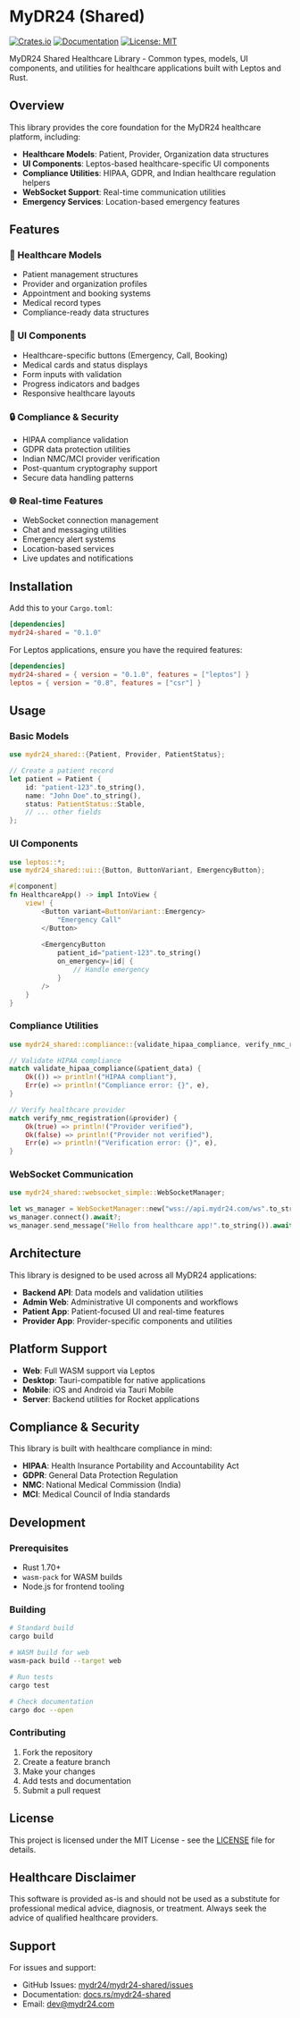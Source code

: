 # MyDR24 (Shared)

[![Crates.io](https://img.shields.io/crates/v/mydr24-shared.svg)](https://crates.io/crates/mydr24-shared)
[![Documentation](https://docs.rs/mydr24-shared/badge.svg)](https://docs.rs/mydr24-shared)
[![License: MIT](https://img.shields.io/badge/License-MIT-yellow.svg)](https://opensource.org/licenses/MIT)

MyDR24 Shared Healthcare Library - Common types, models, UI components, and utilities for healthcare applications built with Leptos and Rust.

## Overview

This library provides the core foundation for the MyDR24 healthcare platform, including:

- **Healthcare Models**: Patient, Provider, Organization data structures
- **UI Components**: Leptos-based healthcare-specific UI components
- **Compliance Utilities**: HIPAA, GDPR, and Indian healthcare regulation helpers
- **WebSocket Support**: Real-time communication utilities
- **Emergency Services**: Location-based emergency features

## Features

### 🏥 Healthcare Models
- Patient management structures
- Provider and organization profiles
- Appointment and booking systems
- Medical record types
- Compliance-ready data structures

### 🎨 UI Components
- Healthcare-specific buttons (Emergency, Call, Booking)
- Medical cards and status displays
- Form inputs with validation
- Progress indicators and badges
- Responsive healthcare layouts

### 🔒 Compliance & Security
- HIPAA compliance validation
- GDPR data protection utilities
- Indian NMC/MCI provider verification
- Post-quantum cryptography support
- Secure data handling patterns

### 🌐 Real-time Features
- WebSocket connection management
- Chat and messaging utilities
- Emergency alert systems
- Location-based services
- Live updates and notifications

## Installation

Add this to your `Cargo.toml`:

```toml
[dependencies]
mydr24-shared = "0.1.0"
```

For Leptos applications, ensure you have the required features:

```toml
[dependencies]
mydr24-shared = { version = "0.1.0", features = ["leptos"] }
leptos = { version = "0.8", features = ["csr"] }
```

## Usage

### Basic Models

```rust
use mydr24_shared::{Patient, Provider, PatientStatus};

// Create a patient record
let patient = Patient {
    id: "patient-123".to_string(),
    name: "John Doe".to_string(),
    status: PatientStatus::Stable,
    // ... other fields
};
```

### UI Components

```rust
use leptos::*;
use mydr24_shared::ui::{Button, ButtonVariant, EmergencyButton};

#[component]
fn HealthcareApp() -> impl IntoView {
    view! {
        <Button variant=ButtonVariant::Emergency>
            "Emergency Call"
        </Button>
        
        <EmergencyButton 
            patient_id="patient-123".to_string()
            on_emergency=|id| {
                // Handle emergency
            }
        />
    }
}
```

### Compliance Utilities

```rust
use mydr24_shared::compliance::{validate_hipaa_compliance, verify_nmc_registration};

// Validate HIPAA compliance
match validate_hipaa_compliance(&patient_data) {
    Ok(()) => println!("HIPAA compliant"),
    Err(e) => println!("Compliance error: {}", e),
}

// Verify healthcare provider
match verify_nmc_registration(&provider) {
    Ok(true) => println!("Provider verified"),
    Ok(false) => println!("Provider not verified"),
    Err(e) => println!("Verification error: {}", e),
}
```

### WebSocket Communication

```rust
use mydr24_shared::websocket_simple::WebSocketManager;

let ws_manager = WebSocketManager::new("wss://api.mydr24.com/ws".to_string());
ws_manager.connect().await?;
ws_manager.send_message("Hello from healthcare app!".to_string()).await?;
```

## Architecture

This library is designed to be used across all MyDR24 applications:

- **Backend API**: Data models and validation utilities
- **Admin Web**: Administrative UI components and workflows
- **Patient App**: Patient-focused UI and real-time features
- **Provider App**: Provider-specific components and utilities

## Platform Support

- **Web**: Full WASM support via Leptos
- **Desktop**: Tauri-compatible for native applications
- **Mobile**: iOS and Android via Tauri Mobile
- **Server**: Backend utilities for Rocket applications

## Compliance & Security

This library is built with healthcare compliance in mind:

- **HIPAA**: Health Insurance Portability and Accountability Act
- **GDPR**: General Data Protection Regulation
- **NMC**: National Medical Commission (India)
- **MCI**: Medical Council of India standards

## Development

### Prerequisites

- Rust 1.70+
- `wasm-pack` for WASM builds
- Node.js for frontend tooling

### Building

```bash
# Standard build
cargo build

# WASM build for web
wasm-pack build --target web

# Run tests
cargo test

# Check documentation
cargo doc --open
```

### Contributing

1. Fork the repository
2. Create a feature branch
3. Make your changes
4. Add tests and documentation
5. Submit a pull request

## License

This project is licensed under the MIT License - see the [LICENSE](LICENSE) file for details.

## Healthcare Disclaimer

This software is provided as-is and should not be used as a substitute for professional medical advice, diagnosis, or treatment. Always seek the advice of qualified healthcare providers.

## Support

For issues and support:
- GitHub Issues: [mydr24/mydr24-shared/issues](https://github.com/mydr24/mydr24-shared/issues)
- Documentation: [docs.rs/mydr24-shared](https://docs.rs/mydr24-shared)
- Email: dev@mydr24.com
